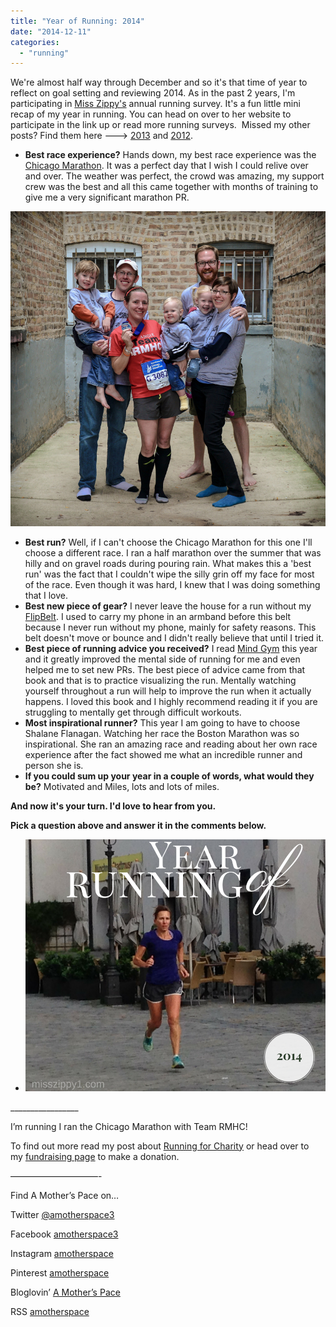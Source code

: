 ```yaml
---
title: "Year of Running: 2014"
date: "2014-12-11"
categories: 
  - "running"
---
```


We're almost half way through December and so it's that time of year to reflect on goal setting and reviewing 2014. As in the past 2 years, I'm participating in [Miss Zippy's](http://misszippy1.com/2014/12/year-of-running-2.html) annual running survey. It's a fun little mini recap of my year in running. You can head on over to her website to participate in the link up or read more running surveys.  Missed my other posts? Find them here ---> [2013](http://amotherspace.net/2013/12/how-was-your-year-of-running-a-mini-2013-recap/ "How Was Your Year of Running? A Mini 2013 Recap") and [2012](http://amotherspace.net/2012/12/a-mini-2012-recap/ "A Mini 2012 Recap").

- **Best race experience?** Hands down, my best race experience was the [Chicago Marathon](http://amotherspace.net/2014/10/2014-chicago-marathon-race-recap/ "2014 Chicago Marathon Race Recap"). It was a perfect day that I wish I could relive over and over. The weather was perfect, the crowd was amazing, my support crew was the best and all this came together with months of training to give me a very significant marathon PR.

[![Chicago Marathon 2014 | amotherspace.net](images/Angosmarathon-240.jpg)](http://amotherspace.net/wp-content/uploads/2014/10/Angosmarathon-240.jpg)

- **Best run?** Well, if I can't choose the Chicago Marathon for this one I'll choose a different race. I ran a half marathon over the summer that was hilly and on gravel roads during pouring rain. What makes this a 'best run' was the fact that I couldn't wipe the silly grin off my face for most of the race. Even though it was hard, I knew that I was doing something that I love.
- **Best new piece of gear?** I never leave the house for a run without my [FlipBelt](http://amzn.to/1yzI6HD). I used to carry my phone in an armband before this belt because I never run without my phone, mainly for safety reasons. This belt doesn't move or bounce and I didn't really believe that until I tried it.
- **Best piece of running advice you received?** I read [Mind Gym](http://amzn.to/1yRmcOM) this year and it greatly improved the mental side of running for me and even helped me to set new PRs. The best piece of advice came from that book and that is to practice visualizing the run. Mentally watching yourself throughout a run will help to improve the run when it actually happens. I loved this book and I highly recommend reading it if you are struggling to mentally get through difficult workouts.
- **Most inspirational runner?** This year I am going to have to choose Shalane Flanagan. Watching her race the Boston Marathon was so inspirational. She ran an amazing race and reading about her own race experience after the fact showed me what an incredible runner and person she is.
- **If you could sum up your year in a couple of words, what would they be?** Motivated and Miles, lots and lots of miles.

**And now it's your turn. I'd love to hear from you.**

**Pick a question above and answer it in the comments below.** 

- **![year of running 2014 Year of Running 2014](images/year_of_running_2014.png)**

\_\_\_\_\_\_\_\_\_\_\_\_\_\_\_\_\_

I’m running I ran the Chicago Marathon with Team RMHC!

To find out more read my post about [Running for Charity](http://amotherspace.net/2014/06/the-chicago-marathon-running-for-charity/) or head over to my [fundraising page](http://www.kintera.org/faf/donorReg/donorPledge.asp?ievent=1097960&supId=399266070) to make a donation.

——————————-

Find A Mother’s Pace on…

Twitter [@amotherspace3](https://twitter.com/amotherspace3)

Facebook [amotherspace3](http://facebook.com/amotherspace3)

Instagram [amotherspace](http://instagram.com/amotherspace)

Pinterest [amotherspace](http://pinterest.com/amotherspace/)

Bloglovin’ [A Mother’s Pace](http://www.bloglovin.com/en/blog/6680087)

RSS [amotherspace](http://feeds.feedburner.com/amotherspace)
